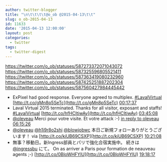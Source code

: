 ```yaml
---
author: twitter-blogger
title: "\n\t\t\t\t@o_ob @2015-04-13\t\t"
slug: o_ob-2015-04-13
id: 11633
date: '2015-04-13 12:00:00'
layout: post
categories:
  - twitter
tags:
  - twitter-digest
---
```


https://twitter.com/o_ob/statuses/587273372071043072 https://twitter.com/o_ob/statuses/587325596805521411 https://twitter.com/o_ob/statuses/587363419080232960 https://twitter.com/o_ob/statuses/587425251887202304 https://twitter.com/o_ob/statuses/587560427984445442  

*   ExPixel had good response. Everyone agreed to multiplex. [#LavalVirtual](https://twitter.com/search?q=%23LavalVirtual&src=hash) [http://t.co/gMn8p5SeTc](http://t.co/gMn8p5SeTc) [00:17:37](https://twitter.com/o_ob/statuses/587273372071043072)
*   Laval Virtual 2015 terminated. Thanks for all visitor, exposant and staffs! [#LavalVirtual](https://twitter.com/search?q=%23LavalVirtual&src=hash) [http://t.co/hfHCItiwAv](http://t.co/hfHCItiwAv) [03:45:08](https://twitter.com/o_ob/statuses/587325596805521411)
*   [@oleveau](https://twitter.com/oleveau) Merci pour votre visite. Et votre attack :-) [in reply to oleveau](https://twitter.com/oleveau/statuses/587243456726171648) [06:15:26](https://twitter.com/o_ob/statuses/587363419080232960)
*   [@oleveau](https://twitter.com/oleveau) [@h1i9r8o2shi](https://twitter.com/h1i9r8o2shi) [@blowjobwc](https://twitter.com/blowjobwc) 本日ご新規フォローありがとうございます！ via [http://t.co/kiUB69CSXP](http://t.co/kiUB69CSXP) [10:21:08](https://twitter.com/o_ob/statuses/587425251887202304)
*   無事？移動日。新Ingress部員とパリで強化合宿実施中。 続きは [@ingressbu](https://twitter.com/ingressbu) にて。 On as arriver a Paris pour formation de neauveau agents ;-) [http://t.co/0BloWHFYlU](http://t.co/0BloWHFYlU) [19:18:17](https://twitter.com/o_ob/statuses/587560427984445442)